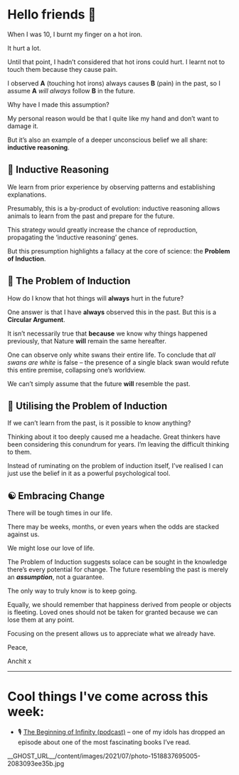 **Hello friends 💙**
===================


When I was 10, I burnt my finger on a hot iron.


It hurt a lot.


Until that point, I hadn’t considered that hot irons could hurt. I learnt not to touch them because they cause pain.


I observed **A** (touching hot irons) always causes **B** (pain) in the past, so I assume **A** *will always* follow **B** in the future.


Why have I made this assumption?


My personal reason would be that I quite like my hand and don’t want to damage it.


But it’s also an example of a deeper unconscious belief we all share: **inductive reasoning**.


💭 Inductive Reasoning
---------------------


We learn from prior experience by observing patterns and establishing explanations.


Presumably, this is a by-product of evolution: inductive reasoning allows animals to learn from the past and prepare for the future.


This strategy would greatly increase the chance of reproduction, propagating the ‘inductive reasoning’ genes.


But this presumption highlights a fallacy at the core of science: the **Problem of Induction**.


🚫 The Problem of Induction
--------------------------


How do I know that hot things will **always** hurt in the future?


One answer is that I have **always** observed this in the past. But this is a **Circular Argument**.


It isn’t necessarily true that **because** we know why things happened previously, that Nature **will** remain the same hereafter.


One can observe only white swans their entire life. To conclude that *all swans are white* is false – the presence of a single black swan would refute this entire premise, collapsing one’s worldview.


We can’t simply assume that the future **will** resemble the past.


🔧 Utilising the Problem of Induction
------------------------------------


If we can’t learn from the past, is it possible to know anything?


Thinking about it too deeply caused me a headache. Great thinkers have been considering this conundrum for years. I’m leaving the difficult thinking to them.


Instead of ruminating on the problem of induction itself, I’ve realised I can just use the belief in it as a powerful psychological tool.


☯ Embracing Change
------------------


There will be tough times in our life.


There may be weeks, months, or even years when the odds are stacked against us.


We might lose our love of life.


The Problem of Induction suggests solace can be sought in the knowledge there’s every potential for change. The future resembling the past is merely an ***assumption***, not a guarantee.


The only way to truly know is to keep going.


Equally, we should remember that happiness derived from people or objects is fleeting. Loved ones should not be taken for granted because we can lose them at any point.


Focusing on the present allows us to appreciate what we already have.


Peace,  

Anchit x




---


Cool things I've come across this week:
=======================================


* 🎙 [The Beginning of Infinity (podcast)](https://open.spotify.com/episode/4LmKkvbo0n45YBmZIUABDT?si=300121bcae254e92) – one of my idols has dropped an episode about one of the most fascinating books I’ve read.



\_\_GHOST\_URL\_\_/content/images/2021/07/photo-1518837695005-2083093ee35b.jpg